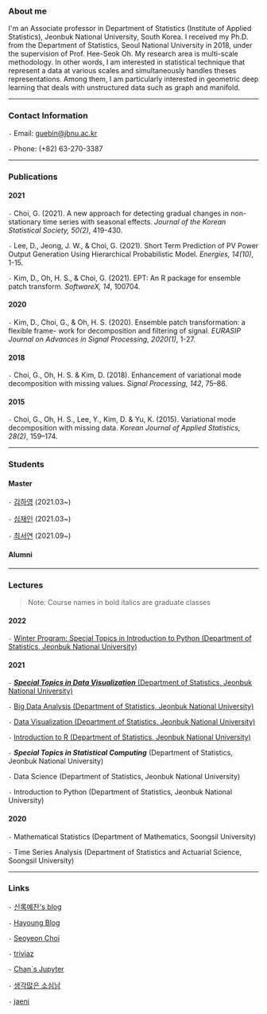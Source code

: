 
### About me

I'm an Associate professor in Department of Statistics (Institute of Applied Statistics), Jeonbuk National University, South Korea. I received my Ph.D. from the Department of Statistics, Seoul National University in 2018, under the supervision of Prof. Hee-Seok Oh. My research area is multi-scale methodology. In other words, I am interested in statistical technique that represent a data at various scales and simultaneously handles theses representations. Among them, I am particularly interested in geometric deep learning that deals with unstructured data such as graph and manifold.

--- 

### Contact Information

`-` Email: guebin@jbnu.ac.kr

`-` Phone: (+82) 63-270-3387

--- 

### Publications

#### 2021 

`-` Choi, G. (2021). A new approach for detecting gradual changes in non-stationary time series with seasonal effects. *Journal of the Korean Statistical Society, 50(2)*, 419-430. 

`-` Lee, D., Jeong, J. W., & Choi, G. (2021). Short Term Prediction of PV Power Output Generation Using Hierarchical Probabilistic Model. *Energies, 14(10)*, 1-15.

`-` Kim, D., Oh, H. S., & Choi, G. (2021). EPT: An R package for ensemble patch transform. *SoftwareX, 14*, 100704.

#### 2020 

`-` Kim, D., Choi, G., & Oh, H. S. (2020). Ensemble patch transformation: a flexible frame- work for decomposition and filtering of signal. *EURASIP Journal on Advances in Signal Processing, 2020(1)*, 1-27.


#### 2018 
`-` Choi, G., Oh, H. S. & Kim, D. (2018). Enhancement of variational mode decomposition with missing values. *Signal Processing, 142*, 75–86.

#### 2015

`-` Choi, G., Oh, H. S., Lee, Y., Kim, D. & Yu, K. (2015). Variational mode decomposition with missing data. *Korean Journal of Applied Statistics, 28(2)*, 159–174.

---

### Students

#### Master 

`-` [김하영](https://kimha02.github.io/ham/) (2021.03~) 

`-` [심재인](https://simjaein.github.io/ji1598/) (2021.03~)

`-` [최서연](https://seoyeonc.github.io/chch/) (2021.09~) 

#### Alumni 

---

### Lectures

> Note: Course names in bold italics are graduate classes

#### 2022 

`-` [Winter Program: Special Topics in Introduction to Python (Department of Statistics, Jeonbuk National University)](https://guebin.github.io/IP2022WIN/)

#### 2021 

`-` [***Special Topics in Data Visualization*** (Department of Statistics, Jeonbuk National University)](https://guebin.github.io/STDV2021/)

`-` [Big Data Analysis (Department of Statistics, Jeonbuk National University)](https://guebin.github.io/BDA2021/)

`-` [Data Visualization (Department of Statistics, Jeonbuk National University)](https://guebin.github.io/DV2021/)

`-` [Introduction to R (Department of Statistics, Jeonbuk National University)](https://guebin.github.io/IR2021/)

`-` ***Special Topics in Statistical Computing*** (Department of Statistics, Jeonbuk National University) 

`-` Data Science (Department of Statistics, Jeonbuk National University) 

`-` Introduction to Python (Department of Statistics, Jeonbuk National University) 

#### 2020

`-` Mathematical Statistics (Department of Mathematics, Soongsil University) 

`-` Time Series Analysis (Department of Statistics and Actuarial Science, Soongsil University) 

---

### Links

`-` [신록예찬's blog](https://miruetoto.github.io/yechan/)

`-` [Hayoung Blog](https://kimha02.github.io/ham/) 

`-` [Seoyeon Choi](https://seoyeonc.github.io/chch/) 

`-` [triviaz](http://triviaz.net/blog)

`-` [Chan`s Jupyter](https://goodboychan.github.io/) 

`-` [생각많은 소심남](https://talkingaboutme.tistory.com/)

`-` [jaeni](https://simjaein.github.io/ji1598/)


<!---
guebin/guebin is a ✨ special ✨ repository because its `README.md` (this file) appears on your GitHub profile.
You can click the Preview link to take a look at your changes.
--->
